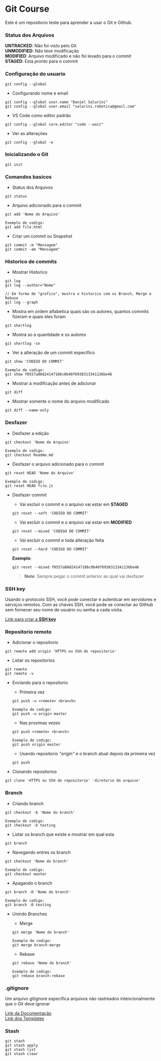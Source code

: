 # Git Course
Este é um repositorio teste para aprender a usar o Git e Github.

### Status dos Arquivos
**UNTRACKED**: Não foi visto pelo Git  
**UNMODIFIED**: Não teve modificação  
**MODIFIED**: Arquivo modificado e não foi levado para o commit  
**STAGED**: Esta pronto para o commit

### Configuração do usuario
```
git config --global
```

* Configurando nome e email
```
git config --global user.name "Daniel Salarini"  
git config --global user.email "salarini.robotica@gmail.com"
```

* VS Code como editor padrão
```
git config --global core.editor "code --wait" 
```

* Ver as alterações  
```
git config --global -e
```

### Inicializando o Git
```
git init
```

### Comandos basicos

* Status dos Arquivos  
```
git status
```

* Arquivo adicionado para o commit  
```
git add 'Nome do Arquivo'

Exemplo de codigo:
git add file.html
```

* Criar um commit ou Snapshot
```  
git commit -m "Mensagem"
git commit -am "Mensagem"
```

### Historico de commits

* Mostrar Historico
```
git log  
git log --author="Nome"  

// Em forma de "grafico", mostra o historico com os Branch, Merge e Rebase
git log --graph
```

* Mostra em ordem alfabetica quais são os autores, quantos commits fizeram e quais eles foram  
```
git shortlog
```

* Mostra so a quantidade e os autores
```  
git shortlog -sn
```

* Ver a alteração de um commit especifico  
```
git show 'CODIGO DO COMMIT'

Exemplo de codigo:
git show f0557a86824147186c0b40f6938313341136be46
```

* Mostrar a modificação antes de adicionar  
```
git diff
```

* Mostrar somente o nome do arquivo modificado  
```
git diff --name-only
```

### Desfazer

* Desfazer a edição  
```
git checkout 'Nome do Arquivo'

Exemplo de codigo:
git checkout Readme.md
```

* Desfazer o arquivo adicionado para o commit  
```
git reset HEAD 'Nome do Arquivo'

Exemplo de codigo:
git reset HEAD file.js
```

* Desfazer commit 

    * Vai excluir o commit e o arquivo vai estar em **STAGED**  
    ```
    git reset --soft 'CODIGO DO COMMIT'
    ```

    * Vai excluir o commit e o arquivo vai estar em **MODIFIED** 
    ```
    git reset --mixed 'CODIGO DO COMMIT'
    ```

    * Vai excluir o commit e toda alteração feita 
    ```
    git reset --hard 'CODIGO DO COMMIT'  
    ```

    **Exemplo**:
    ```
    git reset --mixed f0557a86824147186c0b40f6938313341136be46
    ```

    > **Note**: Sempre pegar o commit anterior ao qual vai desfazer

### SSH key
Usando o protocolo SSH, você pode conectar e autenticar em servidores e serviços remotos. Com as chaves SSH, você pode se conectar ao GitHub sem fornecer seu nome de usuário ou senha a cada visita.

[Link para criar a **SSH key**](https://help.github.com/en/github/authenticating-to-github/connecting-to-github-with-ssh)

### Repositorio remoto

* Adicionar o repositorio
```
git remote add origin 'HTTPS ou SSH do repositorio'
```

* Listar os repositorios
```
git remote
git remote -v
```

* Enviando para o repositorio

    * Primeira vez
    ```
    git push -u <remote> <branch>

    Exemplo de codigo:
    git push -u origin master
    ```

    * Nas proximas vezes
    ```
    git push <remote> <branch>

    Exemplo de codigo:
    git push origin master
    ```

    * Usando repositorio _"origin"_ e o branch atual depois da primeira vez
    ```
    git push
    ```

* Clonando repositorios
```
git clone 'HTTPS ou SSH do repositorio' 'diretorio do arquivo'
```

### Branch

* Criando branch
```
git checkout -b 'Nome do branch'

Exemplo de codigo:
git checkout -b testing
```

* Listar os branch que existe e mostrar em qual esta
```
git branch
```

* Navegando entres os branch
```
git checkout 'Nome do branch'

Exemplo de codigo:
git checkout master
```

* Apagando o branch
```
git branch -D 'Nome do branch'

Exemplo de codigo:
git branch -D testing
```
* Unindo Branches

    * Merge
    ```
    git merge 'Nome do branch'

    Exemplo de codigo:
    git merge branch-merge
    ```

    * Rebase
    ```
    git rebase 'Nome do branch'

    Exemplo de codigo:
    git rebase branch-rebase
    ```

### .gitignore

Um arquivo gitignore especifica arquivos não rastreados intencionalmente que o Git deve ignorar

[Link da Documentação](https://git-scm.com/docs/gitignore)  
[Link dos Templates](https://github.com/github/gitignore)

### Stash
```
git stash
git stash apply
git stash list
git stash clear
```
